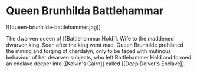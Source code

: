 # Queen Brunhilda Battlehammar

![[queen-brunhilde-battlehammer.jpg]]

The dwarven queen of [[Battlehammar Hold]]. Wife to the maddened dwarven king. Soon after the king went mad, Queen Brunhilde prohibited the mining and forging of chardalyn, only to be faced with mutinous behaviour of her dwarven subjects, who left Battlehammer Hold and formed an enclave deeper into [[Kelvin's Cairn]] called [[Deep Delver's Enclave]].